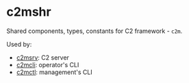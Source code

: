 # c2mshr

Shared components, types, constants for C2 framework - `c2m`.

Used by:
- [c2msrv](https://github.com/c2micro/c2msrv): C2 server
- [c2mcli](https://github.com/c2micro/c2mcli): operator's CLI
- [c2mctl](https://github.com/c2micro/c2mctl): management's CLI

